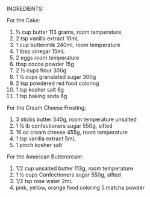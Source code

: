 INGREDIENTS:

For the Cake:
1. ½ cup butter 113 grams, room temperature,
2. 2 tsp vanilla extract 10mL
3. 1 cup buttermilk 240ml, room temperature
4. 1 tbsp vinegar 15mL
5. 2 eggs room temperature
6.  tbsp cocoa powder 15g
7. 2 ½ cups flour 300g
8. 1 ½ cups granulated sugar 300g
9. 2 tsp powdered red food coloring
10. 1 tsp kosher salt 6g
11. 1 tsp baking soda 6g

For the Cream Cheese Frosting:
1. 3 sticks butter 340g, room temperature unsalted
2. 1 ½ lb confectioners sugar 550g, sifted
3. 16 oz cream cheese 455g, room temperature
4. 1 tsp vanilla extract 5mL
5. 1 pinch kosher salt

For the American Buttercream:
1. 1/2 cup unsalted butter 113g, room temperature
2. 1 ½ cups Confectioners sugar 550g, sifted
3. 1/2 tsp rose water 2mL
4. pink, yellow, orange food coloring
5.matcha powder
